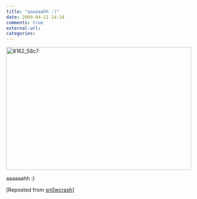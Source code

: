 ```yaml
---
title: "aaaaaahh :)"
date: 2009-04-11 14:34
comments: true
external-url:
categories:
---
```

[<img src="http://2.asset.soup.io/asset/0283/8162_58c7.jpeg" width="500" height="333" alt="8162_58c7" />][1]

aaaaaahh :)

[Reposted from [sn0wcrash][2]]

  [1]: http://www.flickr.com/photos/brunogirin/2484786902/
  [2]: http://blog.sn0wcrash.net/post/17066023/aaaaaahh
